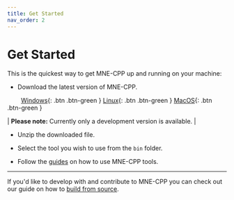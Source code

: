 ```yaml
---
title: Get Started
nav_order: 2
---
```


# Get Started

This is the quickest way to get MNE-CPP up and running on your machine:

* Download the latest version of MNE-CPP. 

&nbsp; &nbsp; &nbsp; &nbsp; [Windows](https://github.com/mne-tools/mne-cpp/releases/download/dev_build/mne-cpp-windows-x86_64.zip){: .btn .btn-green } [Linux](https://github.com/mne-tools/mne-cpp/releases/download/dev_build/mne-cpp-linux-x86_64.tar.gz){: .btn .btn-green } [MacOS](https://github.com/mne-tools/mne-cpp/releases/download/dev_build/mne-cpp-macos-x86_64.tar.gz){: .btn .btn-green }

| **Please note:** Currently only a development version is available. |

* Unzip the downloaded file.

* Select the tool you wish to use from the `bin` folder.

* Follow the [guides](../learn/learn.md) on how to use MNE-CPP tools.

---

If you'd like to develop with and contribute to MNE-CPP you can check out our guide on how to [build from source](../install/buildguide.md).
